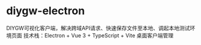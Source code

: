 # diygw-electron
DIYGW可视化客户端，解决跨域API请求、快速保存文件至本地、调起本地测试环境页面
技术栈：Electron + Vue 3 + TypeScript + Vite 桌面客户端管理